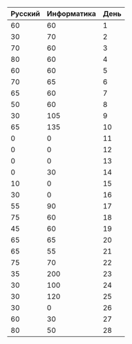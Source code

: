 Русский | Информатика | День 
--- | --- | ---
60 | 60 | 1
30 | 70 | 2
70 | 60 | 3
80 | 60 | 4
60 | 60 | 5
70 | 65 | 6
65 | 60 | 7
50 | 60 | 8
30 | 105 | 9
65 | 135 | 10
0 | 0 | 11
0 | 0 | 12
0 | 0 | 13
0 | 30 | 14
10 | 0 | 15 
30 | 0 | 16
55 | 90 | 17
75 | 60 | 18
45 | 60 | 19
65 | 65 | 20
65 | 55 | 21
75 | 70 | 22
35 | 200 | 23
30 | 100 | 24
30 | 120 | 25
30 | 0 | 26
60 | 30 | 27
80 | 50 | 28
